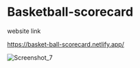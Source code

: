 # Basketball-scorecard

website link

https://basket-ball-scorecard.netlify.app/

![Screenshot_7](https://user-images.githubusercontent.com/117892673/201644358-40499b07-deee-4368-b1c6-86d7a0e7752f.png)
